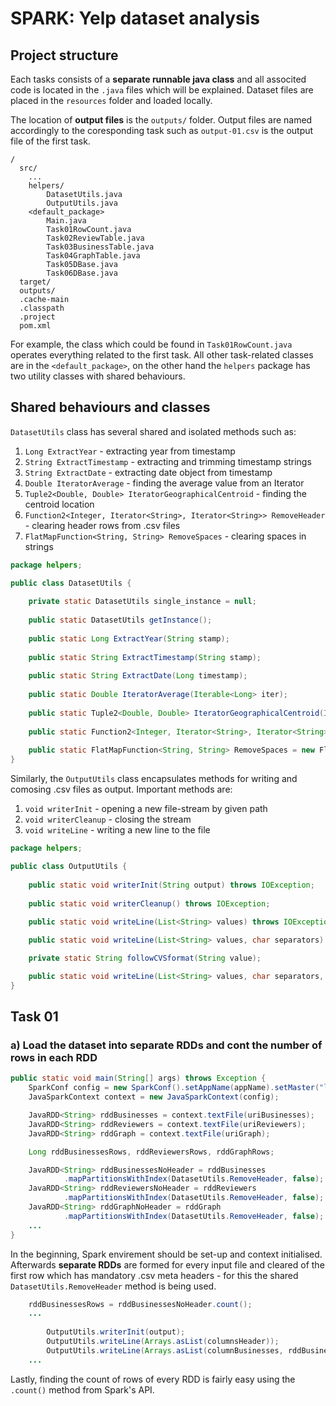 # SPARK: Yelp dataset analysis

## Project structure

Each tasks consists of a **separate runnable java class** and all associted code is located in the `.java` files which will be explained. Dataset files are placed in the `resources` folder and loaded locally.

The location of **output files** is the `outputs/` folder. Output files are named accordingly to the coresponding task such as `output-01.csv` is the output file of the first task.

```
/
  src/
    ...
    helpers/
        DatasetUtils.java
        OutputUtils.java
    <default_package>
        Main.java
        Task01RowCount.java
        Task02ReviewTable.java
        Task03BusinessTable.java
        Task04GraphTable.java
        Task05DBase.java
        Task06DBase.java
  target/
  outputs/
  .cache-main
  .classpath
  .project
  pom.xml
```

For example, the class which could be found in `Task01RowCount.java` operates everything related to the first task. All other task-related classes are in the `<default_package>`, on the other hand the `helpers` package has two utility classes with shared behaviours.

## Shared behaviours and classes

`DatasetUtils` class has several shared and isolated methods such as:
1) `Long ExtractYear` - extracting year from timestamp
2) `String ExtractTimestamp` - extracting and trimming timestamp strings
3) `String ExtractDate` - extracting date object from timestamp
4) `Double IteratorAverage` - finding the average value from an Iterator
5) `Tuple2<Double, Double> IteratorGeographicalCentroid` - finding the centroid location
6) `Function2<Integer, Iterator<String>, Iterator<String>> RemoveHeader` - clearing header rows from .csv files
7) `FlatMapFunction<String, String> RemoveSpaces` - clearing spaces in strings

```java
package helpers;

public class DatasetUtils {
	
	private static DatasetUtils single_instance = null;
	
	public static DatasetUtils getInstance();
	
	public static Long ExtractYear(String stamp);
	
	public static String ExtractTimestamp(String stamp);
	
	public static String ExtractDate(Long timestamp);
	
	public static Double IteratorAverage(Iterable<Long> iter);
	
	public static Tuple2<Double, Double> IteratorGeographicalCentroid(Iterable<Tuple2<Double, Double>> iter);
	
	public static Function2<Integer, Iterator<String>, Iterator<String>> RemoveHeader = new Function2<Integer, Iterator<String>, Iterator<String>>();
	
	public static FlatMapFunction<String, String> RemoveSpaces = new FlatMapFunction<String, String>();
}
```

Similarly, the `OutputUtils` class encapsulates methods for writing and comosing .csv files as output. Important methods are:
1) `void writerInit` - opening a new file-stream by given path
2) `void writerCleanup` - closing the stream
3) `void writeLine` - writing a new line to the file

```java
package helpers;

public class OutputUtils {
    
    public static void writerInit(String output) throws IOException;
    
    public static void writerCleanup() throws IOException;
    
    public static void writeLine(List<String> values) throws IOException;

    public static void writeLine(List<String> values, char separators) throws IOException;

    private static String followCVSformat(String value);

    public static void writeLine(List<String> values, char separators, char customQuote) throws IOException;
}
```

## Task 01

### a) Load the dataset into separate RDDs and cont the number of rows in each RDD

```java
public static void main(String[] args) throws Exception {
	SparkConf config = new SparkConf().setAppName(appName).setMaster("local[*]");
	JavaSparkContext context = new JavaSparkContext(config);

	JavaRDD<String> rddBusinesses = context.textFile(uriBusinesses);
	JavaRDD<String> rddReviewers = context.textFile(uriReviewers);
	JavaRDD<String> rddGraph = context.textFile(uriGraph);

	Long rddBusinessesRows, rddReviewersRows, rddGraphRows;

	JavaRDD<String> rddBusinessesNoHeader = rddBusinesses
			.mapPartitionsWithIndex(DatasetUtils.RemoveHeader, false);
	JavaRDD<String> rddReviewersNoHeader = rddReviewers
			.mapPartitionsWithIndex(DatasetUtils.RemoveHeader, false);
	JavaRDD<String> rddGraphNoHeader = rddGraph
			.mapPartitionsWithIndex(DatasetUtils.RemoveHeader, false);
	...
}
```

In the beginning, Spark envirement should be set-up and context initialised. Afterwards **separate RDDs** are formed for every input file and cleared of the first row which has mandatory .csv meta headers - for this the shared `DatasetUtils.RemoveHeader` method is being used.

```java
	rddBusinessesRows = rddBusinessesNoHeader.count();
	...
		
        OutputUtils.writerInit(output);
        OutputUtils.writeLine(Arrays.asList(columnsHeader));
        OutputUtils.writeLine(Arrays.asList(columnBusinesses, rddBusinessesRows.toString()));
	...
```

Lastly, finding the count of rows of every RDD is fairly easy using the `.count()` method from Spark's API.
